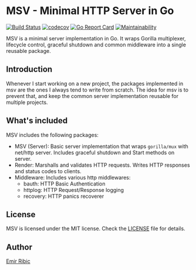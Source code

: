 # MSV - Minimal HTTP Server in Go

[![Build Status](https://travis-ci.org/ribice/msv.svg?branch=master)](https://travis-ci.org/ribice/msv)
[![codecov](https://codecov.io/gh/ribice/msv/branch/master/graph/badge.svg)](https://codecov.io/gh/ribice/msv)
[![Go Report Card](https://goreportcard.com/badge/github.com/ribice/msv)](https://goreportcard.com/report/github.com/ribice/msv)
[![Maintainability](https://api.codeclimate.com/v1/badges/c3cb09dbc0bc43186464/maintainability)](https://codeclimate.com/github/ribice/msv/maintainability)

MSV is a minimal server implementation in Go. It wraps Gorilla multiplexer, lifecycle control, graceful shutdown and common middleware into a single reusable package.

## Introduction

Whenever I start working on a new project, the packages implemented in msv are the ones I always tend to write from scratch. The idea for msv is to prevent that, and keep the common server implementation reusable for multiple projects.

## What's included

MSV includes the following packages:

- MSV (Server): Basic server implementation that wraps `gorilla/mux` with net/http server. Includes graceful shutdown and Start methods on server.
- Render: Marshalls and validates HTTP requests. Writes HTTP responses and status codes to clients.
- Middleware: Includes various http middlewares:
    - bauth: HTTP Basic Authentication
    - httplog: HTTP Request/Response logging
    - recovery: HTTP panics recoverer

## License

MSV is licensed under the MIT license. Check the [LICENSE](LICENSE.md) file for details.

## Author

[Emir Ribic](https://ribice.ba)
